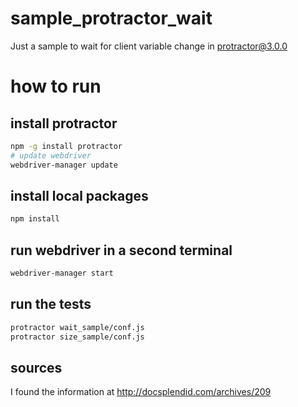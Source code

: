 # sample_protractor_wait
Just a sample to wait for client variable change in protractor@3.0.0

# how to run
## install protractor
```bash
npm -g install protractor
# update webdriver
webdriver-manager update
```
## install local packages
```bash
npm install 
```
## run webdriver in a second terminal
```bash
webdriver-manager start
```

## run the tests
```bash
protractor wait_sample/conf.js
protractor size_sample/conf.js
```

## sources
I found the information at http://docsplendid.com/archives/209

